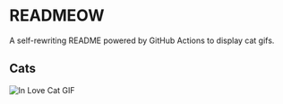 # READMEOW

A self-rewriting README powered by GitHub Actions to display cat gifs.

## Cats

![In Love Cat GIF](https://media3.giphy.com/media/MDJ9IbxxvDUQM/200.gif?cid=9acd02darazozqcov7tceqpbvl6k12ffxxq88ic7yszeyp7k&ep=v1_gifs_search&rid=200.gif&ct=g)
